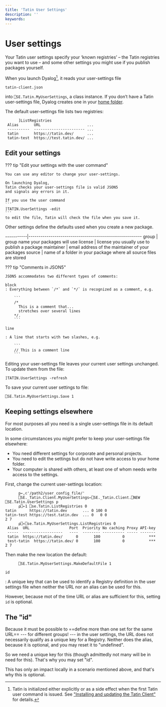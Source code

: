 ```yaml
---
title: 'Tatin User Settings'
description: ''
keywords:
---
```

# User settings


Your Tatin user settings specify your ‘known registries’
– the Tatin registries you want to use –
and some other settings you might use if you publish packages yourself.

When you launch Dyalog[^init], it reads your user-settings file

    tatin-client.json

into `⎕SE.Tatin.MyUserSettings`, a class instance.
If you don’t have a Tatin user-settings file, Dyalog creates one
in your [home folder](user-commands.md#user-settings).

The default user-settings file lists two registries:

          ]ListRegistries
     Alias       URL                     ...
     ----------  ----------------------- ...
     tatin       https://tatin.dev/      ...
     tatin-test  https://test.tatin.dev/ ...

<!-- Implementation detail: not relevant

### What does Tatin do at start-up time?

When Tatin is initialized[^init] it creates an instance of the `UserSettings` class with the name `MyUserSettings` which lives in `⎕se.Tatin`. (Strictly speaking it lives actually in `⎕SE._Tatin`; in `⎕SE.Tatin` there is just a niladic function `MyUserSettings` that returns a reference to `⎕SE._Tatin.MyUserSettings`)

If the constructor does not get a fully qualified name of the user settings file as an argument then it performs two steps:

1. It looks for a file `.tatin` in the user's home folder.

   If the file exists and is not empty then it is expected to point to a user settings file, and Tatin will go for that file.

   We will discuss soon under which circumstances such a file might be useful.

2. In case there is no file `.tatin` in that folder, or the file is empty, Tatin will look for a user settings file in the default folder.

   * If that file exists then Tatin will instantiate it

   * If the file does not exist then it will be created with default settings
 -->

## Edit your settings


??? tip "Edit your settings with the user command"

    You can use any editor to change your user-settings.

    On launching Dyalog,
    Tatin checks your user-settings file is valid JSON5
    and signals any errors in it.

    If you use the user command
    ```
    ]TATIN.UserSettings -edit
    ```
    to edit the file, Tatin will check the file when you save it.

Other settings define the defaults used when you create a new package.

-----------|---------------------------------------------------------
group      | group name your packages will use
license    | license you usually use to publish a package
maintainer | email address of the maintainer of your packages
source     | name of a folder in your package where all source files are stored

??? tip "Comments in JSON5"

    JSON5 accommodates two different types of comments:

    block
    : Everything between `/*` and `*/` is recognized as a comment, e.g.

        ```
        /*
          This is a comment that...
          stretches over several lines
        */.
        ```

    line

    : A line that starts with two slashes, e.g.

        ```
        // This is a comment line
        ```

Editing your user-settings file leaves your current user settings unchanged.
To update them from the file:

    ]TATIN.UserSettings -refresh

To save your current user settings to file:

    ⎕SE.Tatin.MyUserSettings.Save 1



## Keeping settings elsewhere

For most purposes all you need is a single user-settings file in its default location.

In some circumstances you might prefer to keep your user-settings file elsewhere:

-   You need different settings for corporate and personal projects.
-   You need to edit the settings but do not have write access to your home folder.
-   Your computer is shared with others, at least one of whom needs write access to the settings.

First, change the current user-settings location:
```
      p←,⊂'/path2/user_config_file/'
      ⎕SE._Tatin.Client.MyUserSettings←⎕SE._Tatin.Client.⎕NEW ⎕SE.Tatin.UserSettings p
      ⍴⎕←1 ⎕se.Tatin.ListRegistries 0
tatin      https://tatin.dev       ... 0 100 0
tatin-test https://test.tatin.dev  ... 0   0 0
2 7
      ⍴⎕←⎕se.Tatin.MyUserSettings.ListRegistries 0
 Alias  URL                  Port  Priority No caching Proxy API-key
 -----  ------------------   ----  -------- ---------- ----- -------
 tatin  https://tatin.dev/      0       100          0           ***
 test-tatin  https://tatin.dev/ 0       100          0           ***
2 7
```
Then make the new location the default:
```
      ⎕SE.Tatin.MyUserSettings.MakeDefaultFile 1
```

<!-- You may however want to have your own Tatin Registries, for example for private projects. -->

<!-- WAY TOO CUMBERSOME – JSON SUFFICES

## Adding and removing Registries

You can manipulate the `MyUserSettings` instance via its methods.

We are now going to add a registry, list all registries, and then delete that registry, getting us back to where we started.

### What have we got?

Let's list all registries currently defined:

```
      ⎕se.Tatin.MyUserSettings.ListRegistries 0
Alias      URL                     Port  Priority No caching Proxy API-key
-----      ------------------      ----  -------- ---------- ----- -------
tatin      https://tatin.dev/         0       100          0           ***
tatin-test https://test.tatin.dev/    0         0          0           ***
```

This is because originally Tatin only knows about the principal Tatin server and its cousin, the test server.

Note that the API key is not listed when a zero is provided as the right argument.

Let's add a made-up registry.

#### Create an instance of the `DefineRegistry` class.

Let's assume that you work for a company "MyCompany", and that this company entertains a Tatin Server with the URL `https://tatin.mycompany.com`.

To add that Registry to the user settings file you must first instantiate the `DefineRegistry` class. You may specify the URL and the alias in several ways; for details on the `DefineRegistry` class execute this:

```
]adoc ⎕se.Tatin.DefineRegistry
```

We will pass a simple text vector that specifies the alias (between `[]`) and the URI:

```
      #.myReg←⎕NEW ⎕SE.Tatin.DefineRegistry (,⊂'[myc]https://tatin.mycompany.com')
      #.myReg.varsList
 uri  alias  port  api_key  priority
      ]box on
      {⍵,⍪#.myReg.(⍎¨⍵)}'uri' 'alias' 'port' 'api_key' 'priority'
┌────────┬────────────────────────────┐
│uri     │https://tatin.mycompany.com/│
├────────┼────────────────────────────┤
│alias   │myc                         │
├────────┼────────────────────────────┤
│port    │0                           │
├────────┼────────────────────────────┤
│api_key │                            │
├────────┼────────────────────────────┤
│priority│[Null]                      │
└────────┴────────────────────────────┘
      ]box off
```

"id" is not mentioned here, because it is optional, and `DefineRegistry` will assign a freshly generated UUID to it for you. Refer to [The "id"](#) for details.

#### Settings in the file

* `uri` and `alias` are already set by the constructor.
* `port` is 0 which means that it will fall back to 80 for `http://` and 443 for `https://`.
* `priority` decides in which order Registries are scanned in case no Registry was provided. The Registry with the highest number is scanned first, and the first hit wins.

  `⎕NULL` will be converted once the instance is added to the user settings, see there.

  Note that a priority of `0` or less means that the registry will **not** participate in a Registry scan.
* `api_key` must be set only when the Registry is managed by a Tatin server _and_ you want to publish packages, or delete packages (if that is permitted by that Tatin server at all) and credentials are required for those operations.

#### Adding the Registry

Adding a registry is achieved by calling the `AddRegistry` method, and providing an instance of the `DefineRegistry` class as an argument:


```
      ⎕se.Tatin.MyUserSettings.AddRegistry #.myReg
```

Now we would expect three Registries:

```
      ↑⎕se.Tatin.MyUserSettings.registries.(alias uri priority)
 tatin       https://tatin.dev/           100
 myc         https://tatin.mycompany.com/  90
 tatin-test  https://test.tatin.dev/        0
```

The priority is not `⎕NULL` anymore but 90: any `⎕NULL` is replaced by the lowest number yet minus 10.

A> ### Regarding priorities
A> What happens when you add a Registry with `priority` being `⎕NULL` and the lowest Registry so far is 1?
A>
A> In that case Tatin assigns new values to all Registries except those with a priority of zero which will remain untouched.
A>
A> The new priorities will not change the order of the priorities, and the lowest one will be 100 or greater.

So far we have changed the user settings in the workspace, _not_ on file. This allows you to experiment with certain settings without making the change permanent; other sessions won't be affected.

If you want to make your changes permanent you must call the `Save` method and provide a 1 as the right argument.

 -->

`id`

: A unique key that can be used to identify a Registry definition in the user settings file when neither the URL nor an alias can be used for this.

However, because mot of the time URL or alias are sufficient for this, setting `id` is optional.


## The "id"

<!-- FIXME Clarify -->
Because it must be possible to ==define more than one set for the same URL==
--- for different groups! --- in the user settings, the URL does not necessarily qualify as a unique key for a Registry. Neither does the alias, because it is optional, and you may reset it to "undefined".

So we need a unique key for this (though admittedly not many will be in need for this). That's why you may set "id".

<!-- If you use the `DefineRegistry` class then "id" will be a newly created UUID. If you prefer to add a new Registry to the user settings by editing the user settings file then you should add "id" yourself. -->

This has only an impact locally in a scenario mentioned above, and that's why this is optional.



[^init]: Tatin is initialized either explicitly or as a side effect when the first Tatin user command is issued. See ["Installing and updating the Tatin Client"](installingandupdatingthetatinclient.md) for details.



